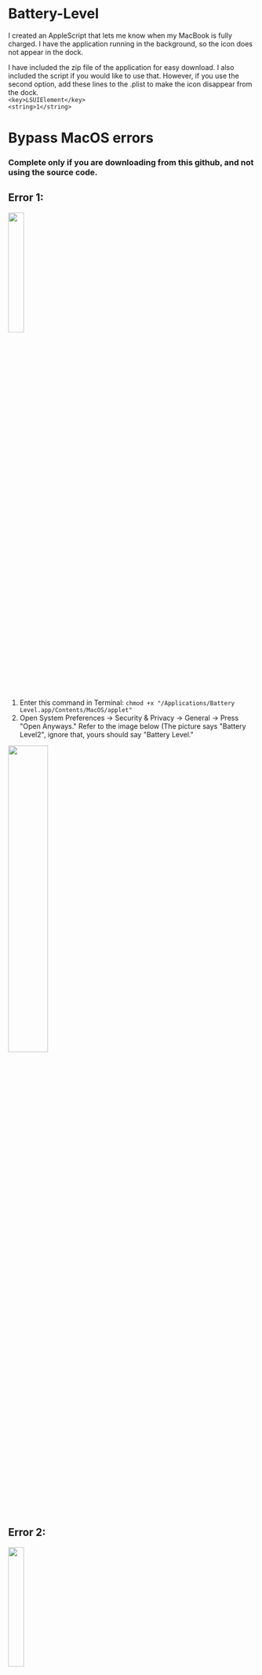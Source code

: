 # Battery-Level

I created an AppleScript that lets me know when my MacBook is fully charged. I have the application running in the background, so the icon does not appear in the dock. 

I have included the zip file of the application for easy download. I also included the script if you would like to use that. However, if you use the second option, add these lines to the .plist to make the icon disappear from the dock. <br/>
 `<key>LSUIElement</key>` <br/>
	`<string>1</string>`

# Bypass MacOS errors
### Complete only if you are downloading from this github, and not using the source code. 

## Error 1:

<img src= "https://user-images.githubusercontent.com/88010681/142982069-f9176c8d-6587-48ff-b14d-25a1ab92184b.png" width="25%" height="25%">

1) Enter this command in Terminal: `chmod +x "/Applications/Battery Level.app/Contents/MacOS/applet"`
2) Open System Preferences -> Security & Privacy -> General -> Press "Open Anyways." Refer to the image below (The picture says "Battery Level2", ignore that, yours should say "Battery Level."

<img src= "https://user-images.githubusercontent.com/88010681/142982529-b463512e-e73d-4bf2-92c4-3754e5fe3ae5.png" width= "40%" height="40%">


## Error 2:

<img src="https://user-images.githubusercontent.com/88010681/142974585-95f4d43b-fd1d-444d-8bac-3403342d6da7.jpg" width="25%" height="25%">

1) Refer to instructions on Error 1
2) If that doesn't work, enter this command in Terminal: `SUDO xattr -d com.apple.quarantine <Battery Level>` and proceed with step 2 in Error 1. 



